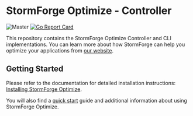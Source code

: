 # StormForge Optimize - Controller

![Master](https://github.com/thestormforge/optimize-controller/workflows/Master/badge.svg)
[![Go Report Card](https://goreportcard.com/badge/github.com/thestormforge/optimize-controller)](https://goreportcard.com/report/github.com/thestormforge/optimize-controller)

This repository contains the StormForge Optimize Controller and CLI implementations. You can learn more about how StormForge can help you optimize your applications from [our website](https://www.stormforge.io/application-optimization/).

## Getting Started

Please refer to the documentation for detailed installation instructions: [Installing StormForge Optimize](https://docs.stormforge.io/optimize/getting-started/install/).

You will also find a [quick start](https://docs.stormforge.io/optimize/getting-started/quickstart/) guide and additional information about using StormForge Optimize.
